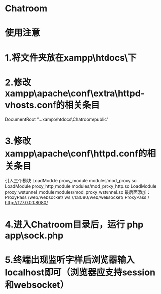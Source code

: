 # Chatroom

# 使用注意
# 1.将文件夹放在xampp\htdocs\下
# 2.修改xampp\apache\conf\extra\httpd-vhosts.conf的相关条目
DocumentRoot "...xampp\htdocs\Chatroom\public"
# 3.修改xampp\apache\conf\httpd.conf的相关条目
引入三个模块
LoadModule proxy_module modules/mod_proxy.so
LoadModule proxy_http_module modules/mod_proxy_http.so
LoadModule proxy_wstunnel_module modules/mod_proxy_wstunnel.so
最后面添加：
ProxyPass /web/websocket/ ws://l:8080/web/websocket/
ProxyPass / http://127.0.0.1:8080/

# 4.进入Chatroom目录后，运行 php app\sock.php
# 5.终端出现监听字样后浏览器输入localhost即可（浏览器应支持session和websocket） 